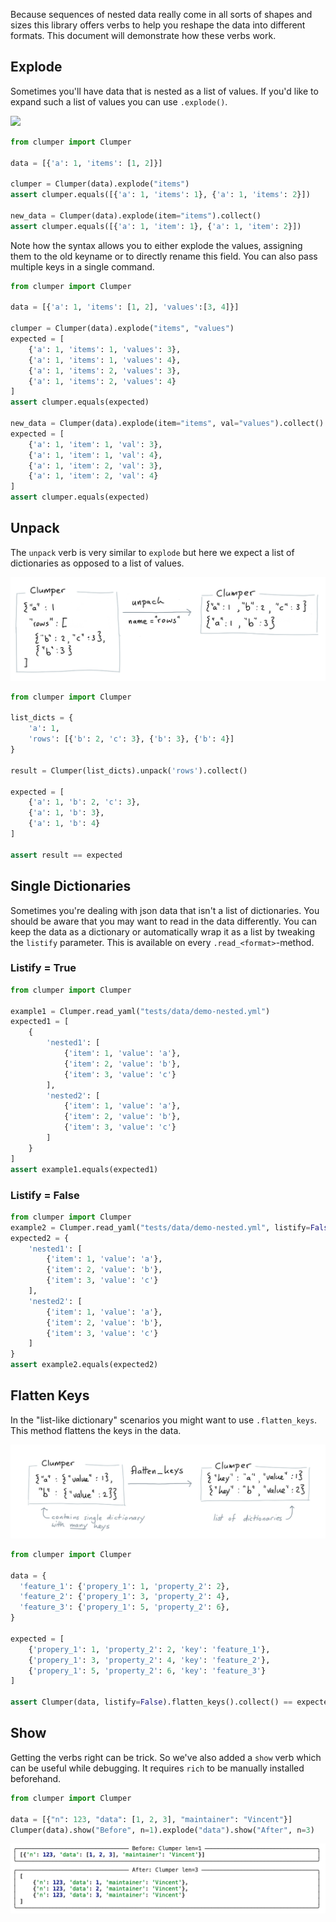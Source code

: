 Because sequences of nested data really come in all sorts
of shapes and sizes this library offers verbs to help you
reshape the data into different formats. This document will
demonstrate how these verbs work.

## Explode

Sometimes you'll have data that is nested as a list of values.
If you'd like to expand such a list of values you can use
`.explode()`.

![](../img/explode.png)

```python
from clumper import Clumper

data = [{'a': 1, 'items': [1, 2]}]

clumper = Clumper(data).explode("items")
assert clumper.equals([{'a': 1, 'items': 1}, {'a': 1, 'items': 2}])

new_data = Clumper(data).explode(item="items").collect()
assert clumper.equals([{'a': 1, 'item': 1}, {'a': 1, 'item': 2}])
```

Note how the syntax allows you to either explode the values,
assigning them to the old keyname or to directly rename
this field. You can also pass multiple keys in a single command.

```python
from clumper import Clumper

data = [{'a': 1, 'items': [1, 2], 'values':[3, 4]}]

clumper = Clumper(data).explode("items", "values")
expected = [
    {'a': 1, 'items': 1, 'values': 3},
    {'a': 1, 'items': 1, 'values': 4},
    {'a': 1, 'items': 2, 'values': 3},
    {'a': 1, 'items': 2, 'values': 4}
]
assert clumper.equals(expected)

new_data = Clumper(data).explode(item="items", val="values").collect()
expected = [
    {'a': 1, 'item': 1, 'val': 3},
    {'a': 1, 'item': 1, 'val': 4},
    {'a': 1, 'item': 2, 'val': 3},
    {'a': 1, 'item': 2, 'val': 4}
]
assert clumper.equals(expected)
```

## Unpack

The `unpack` verb is very similar to `explode` but here we expect a list of
dictionaries as opposed to a list of values.

![](../img/unpack.png)

```python
from clumper import Clumper

list_dicts = {
    'a': 1,
    'rows': [{'b': 2, 'c': 3}, {'b': 3}, {'b': 4}]
}

result = Clumper(list_dicts).unpack('rows').collect()

expected = [
    {'a': 1, 'b': 2, 'c': 3},
    {'a': 1, 'b': 3},
    {'a': 1, 'b': 4}
]

assert result == expected
```

## Single Dictionaries

Sometimes you're dealing with json data that isn't a list of dictionaries. You
should be aware that you may want to read in the data differently. You can keep
the data as a dictionary or automatically wrap it as a list by tweaking the `listify`
parameter. This is available on every `.read_<format>`-method.

### Listify = True

```python
from clumper import Clumper

example1 = Clumper.read_yaml("tests/data/demo-nested.yml")
expected1 = [
    {
        'nested1': [
            {'item': 1, 'value': 'a'},
            {'item': 2, 'value': 'b'},
            {'item': 3, 'value': 'c'}
        ],
        'nested2': [
            {'item': 1, 'value': 'a'},
            {'item': 2, 'value': 'b'},
            {'item': 3, 'value': 'c'}
        ]
    }
]
assert example1.equals(expected1)
```

### Listify = False

```python
from clumper import Clumper
example2 = Clumper.read_yaml("tests/data/demo-nested.yml", listify=False)
expected2 = {
    'nested1': [
        {'item': 1, 'value': 'a'},
        {'item': 2, 'value': 'b'},
        {'item': 3, 'value': 'c'}
    ],
    'nested2': [
        {'item': 1, 'value': 'a'},
        {'item': 2, 'value': 'b'},
        {'item': 3, 'value': 'c'}
    ]
}
assert example2.equals(expected2)
```

## Flatten Keys

In the "list-like dictionary" scenarios you might want to use `.flatten_keys`.
This method flattens the keys in the data.

![](../img/flatten_keys.png)

```python
from clumper import Clumper

data = {
  'feature_1': {'propery_1': 1, 'property_2': 2},
  'feature_2': {'propery_1': 3, 'property_2': 4},
  'feature_3': {'propery_1': 5, 'property_2': 6},
}

expected = [
    {'propery_1': 1, 'property_2': 2, 'key': 'feature_1'},
    {'propery_1': 3, 'property_2': 4, 'key': 'feature_2'},
    {'propery_1': 5, 'property_2': 6, 'key': 'feature_3'}
]

assert Clumper(data, listify=False).flatten_keys().collect() == expected
```

## Show

Getting the verbs right can be trick. So we've also added a `show` verb which
can be useful while debugging. It requires `rich` to be manually installed beforehand.

```python
from clumper import Clumper

data = [{"n": 123, "data": [1, 2, 3], "maintainer": "Vincent"}]
Clumper(data).show("Before", n=1).explode("data").show("After", n=3)
```

![](../img/show.png)
